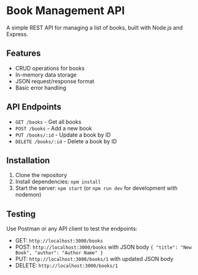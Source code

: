 # Book Management API

A simple REST API for managing a list of books, built with Node.js and Express.

## Features

- CRUD operations for books
- In-memory data storage
- JSON request/response format
- Basic error handling

## API Endpoints

- `GET /books` - Get all books
- `POST /books` - Add a new book
- `PUT /books/:id` - Update a book by ID
- `DELETE /books/:id` - Delete a book by ID

## Installation

1. Clone the repository
2. Install dependencies: `npm install`
3. Start the server: `npm start` (or `npm run dev` for development with nodemon)

## Testing

Use Postman or any API client to test the endpoints:

- GET: `http://localhost:3000/books`
- POST: `http://localhost:3000/books` with JSON body `{ "title": "New Book", "author": "Author Name" }`
- PUT: `http://localhost:3000/books/1` with updated JSON body
- DELETE: `http://localhost:3000/books/1`
